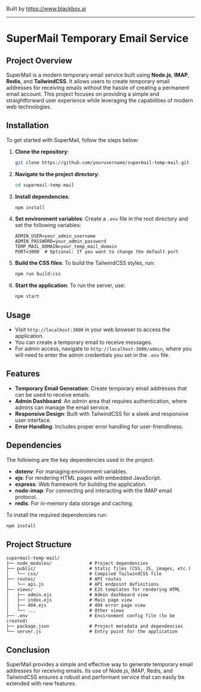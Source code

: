 
Built by https://www.blackbox.ai

---

# SuperMail Temporary Email Service

## Project Overview
SuperMail is a modern temporary email service built using **Node.js**, **IMAP**, **Redis**, and **TailwindCSS**. It allows users to create temporary email addresses for receiving emails without the hassle of creating a permanent email account. This project focuses on providing a simple and straightforward user experience while leveraging the capabilities of modern web technologies.

## Installation
To get started with SuperMail, follow the steps below:

1. **Clone the repository**:
   ```bash
   git clone https://github.com/yourusername/supermail-temp-mail.git
   ```

2. **Navigate to the project directory**:
   ```bash
   cd supermail-temp-mail
   ```

3. **Install dependencies**:
   ```bash
   npm install
   ```

4. **Set environment variables**:
   Create a `.env` file in the root directory and set the following variables:
   ```
   ADMIN_USER=your_admin_username
   ADMIN_PASSWORD=your_admin_password
   TEMP_MAIL_DOMAIN=your_temp_mail_domain
   PORT=3000  # Optional: If you want to change the default port
   ```

5. **Build the CSS files**:
   To build the TailwindCSS styles, run:
   ```bash
   npm run build:css
   ```

6. **Start the application**:
   To run the server, use:
   ```bash
   npm start
   ```

## Usage
- Visit `http://localhost:3000` in your web browser to access the application.
- You can create a temporary email to receive messages.
- For admin access, navigate to `http://localhost:3000/admin`, where you will need to enter the admin credentials you set in the `.env` file.

## Features
- **Temporary Email Generation**: Create temporary email addresses that can be used to receive emails.
- **Admin Dashboard**: An admin area that requires authentication, where admins can manage the email service.
- **Responsive Design**: Built with TailwindCSS for a sleek and responsive user interface.
- **Error Handling**: Includes proper error handling for user-friendliness.

## Dependencies
The following are the key dependencies used in the project:

- **dotenv**: For managing environment variables.
- **ejs**: For rendering HTML pages with embedded JavaScript.
- **express**: Web framework for building the application.
- **node-imap**: For connecting and interacting with the IMAP email protocol.
- **redis**: For in-memory data storage and caching.

To install the required dependencies run:
```bash
npm install
```

## Project Structure
```
supermail-temp-mail/
├── node_modules/              # Project dependencies
├── public/                    # Static files (CSS, JS, images, etc.)
│   └── css/                   # Compiled TailwindCSS file
├── routes/                    # API routes
│   └── api.js                 # API endpoint definitions
├── views/                     # EJS templates for rendering HTML
│   ├── admin.ejs              # Admin dashboard view
│   ├── index.ejs              # Main page view
│   ├── 404.ejs                # 404 error page view
│   └── ...                    # Other views
├── .env                       # Environment config file (to be created)
├── package.json               # Project metadata and dependencies
└── server.js                  # Entry point for the application
```

## Conclusion
SuperMail provides a simple and effective way to generate temporary email addresses for receiving emails. Its use of Node.js, IMAP, Redis, and TailwindCSS ensures a robust and performant service that can easily be extended with new features.